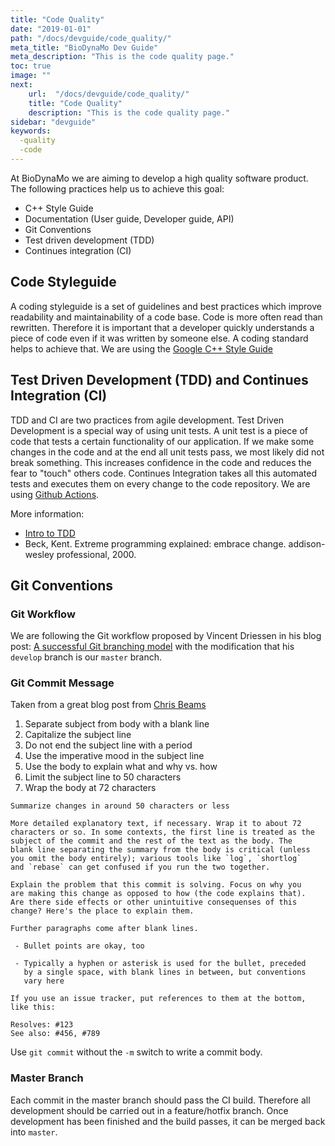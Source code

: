 ```yaml
---
title: "Code Quality"
date: "2019-01-01"
path: "/docs/devguide/code_quality/"
meta_title: "BioDynaMo Dev Guide"
meta_description: "This is the code quality page."
toc: true
image: ""
next:
    url:  "/docs/devguide/code_quality/"
    title: "Code Quality"
    description: "This is the code quality page."
sidebar: "devguide"
keywords:
  -quality
  -code
---
```


At BioDynaMo we are aiming to develop a high quality software product. The following practices help us to achieve this goal:

* C++ Style Guide
* Documentation (User guide, Developer guide, API)
* Git Conventions
* Test driven development (TDD)
* Continues integration (CI)

## Code Styleguide

A coding styleguide is a set of guidelines and best practices which improve readability and maintainability of a code base. Code is more often read than rewritten. Therefore it is important that a developer quickly understands a piece of code even if it was written by someone else. A coding standard helps to achieve that. We are using the [Google C++ Style Guide](https://google.github.io/styleguide/cppguide.html)

## Test Driven Development (TDD) and Continues Integration (CI)

TDD and CI are two practices from agile development. Test Driven Development is a special way of using unit tests. A unit test is a piece of code that tests a certain functionality of our application. If we make some changes in the code and at the end all unit tests pass, we most likely did not break something. This increases confidence in the code and reduces the fear to "touch" others code.
Continues Integration takes all this automated tests and executes them on every change to the code repository. We are using [Github Actions](https://github.com/BioDynaMo/biodynamo/actions).

More information:

* [Intro to TDD](https://www.youtube.com/watch?v=QCif_-r8eK4)
* Beck, Kent. Extreme programming explained: embrace change. addison-wesley professional, 2000.

## Git Conventions

### Git Workflow

We are following the Git workflow proposed by Vincent Driessen in his blog post: [A successful Git branching model](http://nvie.com/posts/a-successful-git-branching-model/) with the modification that his `develop` branch is our `master` branch.

### Git Commit Message

Taken from a great blog post from [Chris Beams](http://chris.beams.io/posts/git-commit/)

1. Separate subject from body with a blank line
2. Capitalize the subject line
3. Do not end the subject line with a period
4. Use the imperative mood in the subject line
5. Use the body to explain what and why vs. how
6. Limit the subject line to 50 characters
7. Wrap the body at 72 characters

```
Summarize changes in around 50 characters or less

More detailed explanatory text, if necessary. Wrap it to about 72
characters or so. In some contexts, the first line is treated as the
subject of the commit and the rest of the text as the body. The
blank line separating the summary from the body is critical (unless
you omit the body entirely); various tools like `log`, `shortlog`
and `rebase` can get confused if you run the two together.

Explain the problem that this commit is solving. Focus on why you
are making this change as opposed to how (the code explains that).
Are there side effects or other unintuitive consequenses of this
change? Here's the place to explain them.

Further paragraphs come after blank lines.

 - Bullet points are okay, too

 - Typically a hyphen or asterisk is used for the bullet, preceded
   by a single space, with blank lines in between, but conventions
   vary here

If you use an issue tracker, put references to them at the bottom,
like this:

Resolves: #123
See also: #456, #789
```

Use `git commit` without the `-m` switch to write a commit body.

### Master Branch

Each commit in the master branch should pass the CI build. Therefore all development should be carried out in a feature/hotfix branch. Once development has been finished and the build passes, it can be merged back into `master`.
